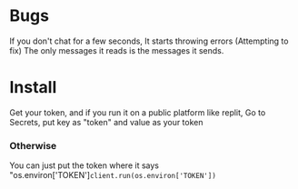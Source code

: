 # Bugs
If you don't chat for a few seconds, It starts throwing errors (Attempting to fix)
The only messages it reads is the messages it sends.
# Install
Get your token, and if you run it on a public platform like replit, Go to Secrets, put key as "token" and value as your token
### Otherwise
You can just put the token where it says "os.environ['TOKEN']```client.run(os.environ['TOKEN'])```
